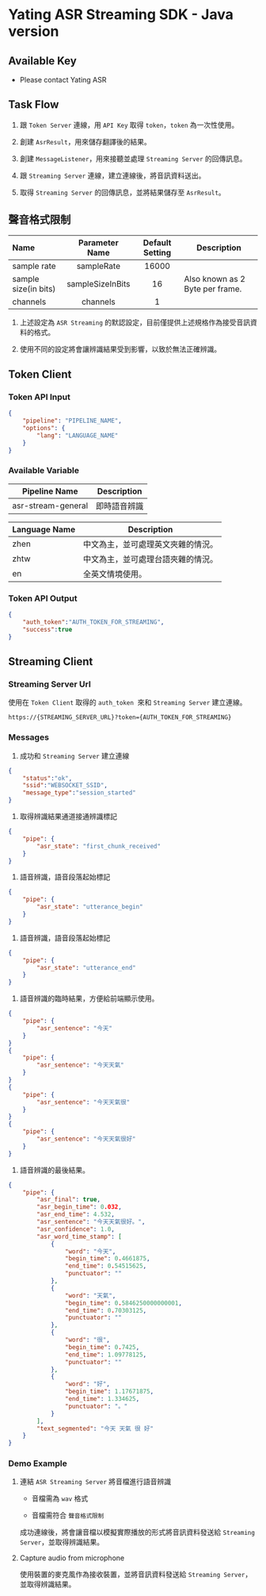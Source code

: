 # Yating ASR Streaming SDK - Java version

## Available Key

- Please contact Yating ASR

## Task Flow

1. 跟 `Token Server` 連線，用 `API Key` 取得 `token`，`token` 為一次性使用。

1. 創建 `AsrResult`，用來儲存翻譯後的結果。

1. 創建 `MessageListener`，用來接聽並處理 `Streaming Server` 的回傳訊息。

1. 跟 `Streaming Server` 連線，建立連線後，將音訊資料送出。

1. 取得 `Streaming Server` 的回傳訊息，並將結果儲存至 `AsrResult`。

## 聲音格式限制

| Name                 |  Parameter Name  | Default Setting | Description                     |
| :------------------- | :--------------: | :-------------: | ------------------------------- |
| sample rate          |    sampleRate    |      16000      |                                 |
| sample size(in bits) | sampleSizeInBits |       16        | Also known as 2 Byte per frame. |
| channels             |     channels     |        1        |                                 |

1. 上述設定為 `ASR Streaming` 的默認設定，目前僅提供上述規格作為接受音訊資料的格式。

1. 使用不同的設定將會讓辨識結果受到影響，以致於無法正確辨識。

## Token Client

### Token API Input

```JSON
{
    "pipeline": "PIPELINE_NAME",
    "options": {
        "lang": "LANGUAGE_NAME"
    }
}
```

### Available Variable

| Pipeline Name      | Description  |
| ------------------ | ------------ |
| asr-stream-general | 即時語音辨識 |

| Language Name | Description                        |
| ------------- | ---------------------------------- |
| zhen          | 中文為主，並可處理英文夾雜的情況。 |
| zhtw          | 中文為主，並可處理台語夾雜的情況。 |
| en            | 全英文情境使用。                   |

### Token API Output

```JSON
{
    "auth_token":"AUTH_TOKEN_FOR_STREAMING",
    "success":true
}
```

## Streaming Client

### Streaming Server Url

使用在 `Token Client` 取得的 `auth_token`  來和 `Streaming Server` 建立連線。

```
https://{STREAMING_SERVER_URL}?token={AUTH_TOKEN_FOR_STREAMING}
```

### Messages

1. 成功和 `Streaming Server` 建立連線

```JSON
{
    "status":"ok",
    "ssid":"WEBSOCKET_SSID",
    "message_type":"session_started"
}
```

1. 取得辨識結果通道接通辨識標記

```JSON
{
    "pipe": {
        "asr_state": "first_chunk_received"
    }
}
```

1. 語音辨識，語音段落起始標記

```JSON
{
    "pipe": {
        "asr_state": "utterance_begin"
    }
}
```

1. 語音辨識，語音段落起始標記

```JSON
{
    "pipe": {
        "asr_state": "utterance_end"
    }
}
```

1. 語音辨識的臨時結果，方便給前端顯示使用。

```JSON
{
    "pipe": {
        "asr_sentence": "今天"
    }
}
{
    "pipe": {
        "asr_sentence": "今天天氣"
    }
}
{
    "pipe": {
        "asr_sentence": "今天天氣很"
    }
}
{
    "pipe": {
        "asr_sentence": "今天天氣很好"
    }
}
```

1. 語音辨識的最後結果。

```JSON
{
    "pipe": {
        "asr_final": true,
        "asr_begin_time": 0.032,
        "asr_end_time": 4.532,
        "asr_sentence": "今天天氣很好。",
        "asr_confidence": 1.0,
        "asr_word_time_stamp": [
            {
                "word": "今天",
                "begin_time": 0.4661875,
                "end_time": 0.54515625,
                "punctuator": ""
            },
            {
                "word": "天氣",
                "begin_time": 0.5846250000000001,
                "end_time": 0.70303125,
                "punctuator": ""
            },
            {
                "word": "很",
                "begin_time": 0.7425,
                "end_time": 1.09778125,
                "punctuator": ""
            },
            {
                "word": "好",
                "begin_time": 1.17671875,
                "end_time": 1.334625,
                "punctuator": "。"
            }
        ],
        "text_segmented": "今天 天氣 很 好"
    }
}
```

### Demo Example

1. 連結 `ASR Streaming Server` 將音檔進行語音辨識

   - 音檔需為 `wav` 格式

   - 音檔需符合 `聲音格式限制`

   成功連線後，將會讓音檔以模擬實際播放的形式將音訊資料發送給 `Streaming Server`，並取得辨識結果。

1. Capture audio from microphone

   使用裝置的麥克風作為接收裝置，並將音訊資料發送給 `Streaming Server`，並取得辨識結果。
